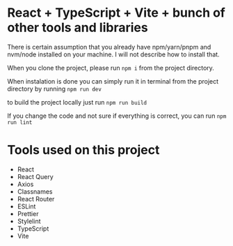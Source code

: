 # React + TypeScript + Vite + bunch of other tools and libraries

There is certain assumption that you already have npm/yarn/pnpm and nvm/node installed on your machine. I will not describe how to install that.


When you clone the project, please run `npm i` from the project directory.

When instalation is done you can simply run it in terminal from the project directory by running `npm run dev`

to build the project locally just run `npm run build`

If you change the code and not sure if everything is correct, you can run `npm run lint`


# Tools used on this project

- React
- React Query
- Axios
- Classnames
- React Router
- ESLint
- Prettier
- Stylelint
- TypeScript
- Vite
